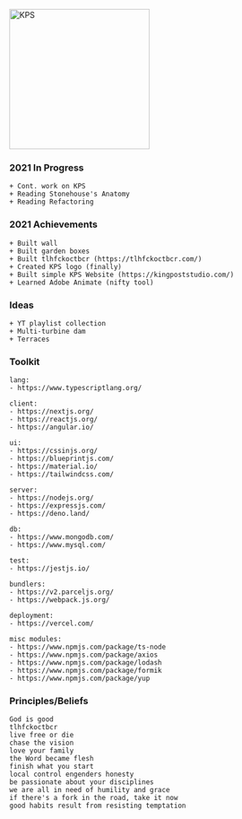 <a href="https://kingpoststudio.com/" target="_blank"><img src="https://kingpoststudio.com/images/logo-alt.png" alt="KPS" width="250" /></a>


### 2021 In Progress
```
+ Cont. work on KPS
+ Reading Stonehouse's Anatomy
+ Reading Refactoring
```

### 2021 Achievements
```
+ Built wall
+ Built garden boxes
+ Built tlhfckoctbcr (https://tlhfckoctbcr.com/)
+ Created KPS logo (finally)
+ Built simple KPS Website (https://kingpoststudio.com/)
+ Learned Adobe Animate (nifty tool)
```

### Ideas
```
+ YT playlist collection
+ Multi-turbine dam
+ Terraces
```

### Toolkit
```
lang:
- https://www.typescriptlang.org/

client:
- https://nextjs.org/
- https://reactjs.org/
- https://angular.io/

ui:
- https://cssinjs.org/
- https://blueprintjs.com/
- https://material.io/
- https://tailwindcss.com/

server:
- https://nodejs.org/
- https://expressjs.com/
- https://deno.land/

db:
- https://www.mongodb.com/
- https://www.mysql.com/

test:
- https://jestjs.io/

bundlers:
- https://v2.parceljs.org/
- https://webpack.js.org/

deployment:
- https://vercel.com/

misc modules:
- https://www.npmjs.com/package/ts-node
- https://www.npmjs.com/package/axios
- https://www.npmjs.com/package/lodash
- https://www.npmjs.com/package/formik
- https://www.npmjs.com/package/yup
```

### Principles/Beliefs
```
God is good
tlhfckoctbcr
live free or die
chase the vision
love your family
the Word became flesh
finish what you start
local control engenders honesty
be passionate about your disciplines
we are all in need of humility and grace
if there's a fork in the road, take it now
good habits result from resisting temptation
```
